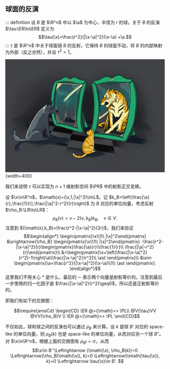 ## 球面的反演

::: definition
设 $B$ 是 $\R^n$ 中以 $\a$ 为中心，半径为 $r$ 的球。关于 $B$ 的反演 $\tau:\ER\to\ER$ 定义为
$$\tau(\x)=\frac{r^2}{|\x-\a|^2}(\x-\a) +\a.$$
:::
$\tau$ 是 $\R^n$ 中关于球面镜 $B$ 的反射，它保持 $B$ 的球面不动，将 $B$ 的内部映射为外部（反之亦然），并且 $\tau^2=1$。

![](images/cartoon_mirror.png){width=400}

我们来说明 $\tau$ 可以实现为 $n+1$ 维射影空间 $\PR$ 中的射影正交变换。

设 $\x\in\R^n$，$\imath(x)=(\x,1,|\x|^2)\in\L$。记 $k_B=\left(\frac{\a}{r},\frac{1}{r},\frac{|\a|^2-r^2}{r}\right)$ 为 $B$ 对应的单位向量，考虑反射 $\rho_B:\LR\to\LR$：
$$\rho_B(v) = v - 2(v,k_B)k_B,\quad v\in V.$$
注意到 $(\imath(x),k_B)=\frac{r^2-|\x-\a|^2}{2r}$，我们来验证
$$\begin{align*}
\begin{pmatrix}\x\\1\\ |\x|^2\end{pmatrix} &\xrightarrow{\rho_B}
\begin{pmatrix}\x\\1\\ |\x|^2\end{pmatrix} -\frac{r^2-|\x-\a|^2}{r}\begin{pmatrix}\frac{\a}{r}\\\frac{1}{r}\\ \frac{|\a|-r^2}{r}\end{pmatrix}\\
&=\begin{pmatrix}\x+\left(\frac{|\x-\a|^2}{r^2}-1\right)\a\\\frac{|\x-\a|^2}{r^2}\\ \ast \end{pmatrix}\\
&\sim \begin{pmatrix}\a+\frac{r^2}{|\x-\a|^2}(\x-\a)\\1\\ \ast \end{pmatrix}.
\end{align*}$$
这里我们不用关心 $\ast$ 是什么，最后的 $\sim$ 表示两个向量是射影等价的。注意到最后一步使用的归一化因子是 $\frac{|\x-\a|^2}{r^2}\geq0$，所以还是正射影等价的。

即我们有如下的交换图：

$$\require{amsCd}
\begin{CD}
\ER @>{\imath}>> \PL\\
@V{\tau}VV  @VV{\rho_B}V \\
\ER @>{\imath}>> \PL
\end{CD}$$

不仅如此，球和球之间的反演也可以通过 $\rho_B$ 来计算。设 $k$ 是球 $B'$ 对应的 space-like 的单位向量，则 $\rho_B(k)$ 也是 space-like 的单位向量，从而对应另一个球 $B''$。对 $\x\in\R^n$，根据上面的交换图有 $\rho_B\imath=\imath\tau$，从而
$$\x\in B''\Leftrightarrow (\imath(\x), \rho_B(k))=0
\Leftrightarrow(\rho_B(\imath(\x)), k)=0
\Leftrightarrow(\imath(\tau(\x)), k)=0
\Leftrightarrow \tau(\x)\in B'.
$$
